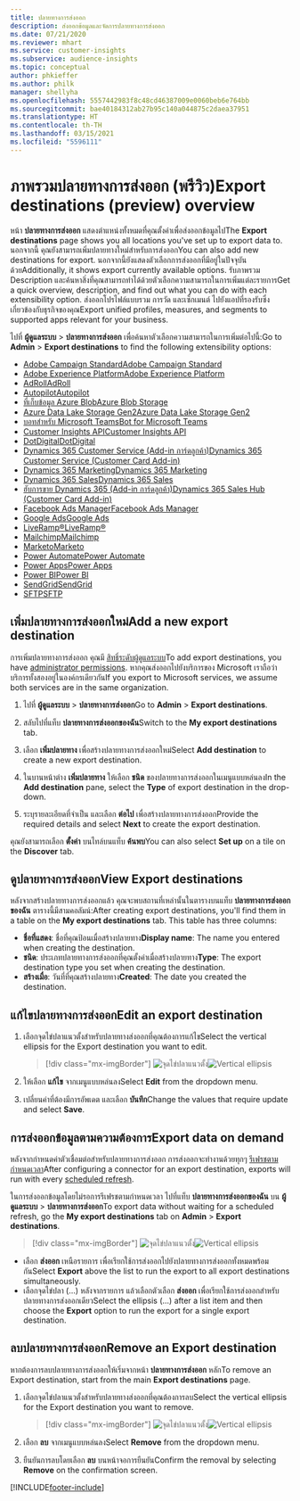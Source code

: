 ```yaml
---
title: ปลายทางการส่งออก
description: ส่งออกข้อมูลและจัดการปลายทางการส่งออก
ms.date: 07/21/2020
ms.reviewer: mhart
ms.service: customer-insights
ms.subservice: audience-insights
ms.topic: conceptual
author: phkieffer
ms.author: philk
manager: shellyha
ms.openlocfilehash: 5557442983f8c48cd46387009e0060beb6e764bb
ms.sourcegitcommit: bae40184312ab27b95c140a044875c2daea37951
ms.translationtype: HT
ms.contentlocale: th-TH
ms.lasthandoff: 03/15/2021
ms.locfileid: "5596111"
---
```

# <a name="export-destinations-preview-overview"></a><span data-ttu-id="352eb-103">ภาพรวมปลายทางการส่งออก (พรีวิว)</span><span class="sxs-lookup"><span data-stu-id="352eb-103">Export destinations (preview) overview</span></span>

<span data-ttu-id="352eb-104">หน้า **ปลายทางการส่งออก** แสดงตำแหน่งทั้งหมดที่คุณตั้งค่าเพื่อส่งออกข้อมูลไป</span><span class="sxs-lookup"><span data-stu-id="352eb-104">The **Export destinations** page shows you all locations you've set up to export data to.</span></span> <span data-ttu-id="352eb-105">นอกจากนี้ คุณยังสามารถเพิ่มปลายทางใหม่สำหรับการส่งออก</span><span class="sxs-lookup"><span data-stu-id="352eb-105">You can also add new destinations for export.</span></span> <span data-ttu-id="352eb-106">นอกจากนี้ยังแสดงตัวเลือกการส่งออกที่มีอยู่ในปัจจุบันด้วย</span><span class="sxs-lookup"><span data-stu-id="352eb-106">Additionally, it shows export currently available options.</span></span> <span data-ttu-id="352eb-107">รับภาพรวม Description และค้นหาสิ่งที่คุณสามารถทำได้ด้วยตัวเลือกความสามารถในการเพิ่มแต่ละรายการ</span><span class="sxs-lookup"><span data-stu-id="352eb-107">Get a quick overview, description, and find out what you can do with each extensibility option.</span></span> <span data-ttu-id="352eb-108">ส่งออกโปรไฟล์แบบรวม การวัด และเซ็กเมนต์ ไปยังแอปที่รองรับซึ่งเกี่ยวข้องกับธุรกิจของคุณ</span><span class="sxs-lookup"><span data-stu-id="352eb-108">Export unified profiles, measures, and segments to supported apps relevant for your business.</span></span>

<span data-ttu-id="352eb-109">ไปที่ **ผู้ดูแลระบบ** > **ปลายทางการส่งออก** เพื่อค้นหาตัวเลือกความสามารถในการเพิ่มต่อไปนี้:</span><span class="sxs-lookup"><span data-stu-id="352eb-109">Go to **Admin** > **Export destinations** to find the following extensibility options:</span></span>

- [<span data-ttu-id="352eb-110">Adobe Campaign Standard</span><span class="sxs-lookup"><span data-stu-id="352eb-110">Adobe Campaign Standard</span></span>](export-adobe-campaign-standard.md)
- [<span data-ttu-id="352eb-111">Adobe Experience Platform</span><span class="sxs-lookup"><span data-stu-id="352eb-111">Adobe Experience Platform</span></span>](export-adobe-experience-platform.md)
- [<span data-ttu-id="352eb-112">AdRoll</span><span class="sxs-lookup"><span data-stu-id="352eb-112">AdRoll</span></span>](export-adroll.md)
- [<span data-ttu-id="352eb-113">Autopilot</span><span class="sxs-lookup"><span data-stu-id="352eb-113">Autopilot</span></span>](export-autopilot.md)
- [<span data-ttu-id="352eb-114">ที่เก็บข้อมูล Azure Blob</span><span class="sxs-lookup"><span data-stu-id="352eb-114">Azure Blob Storage</span></span>](export-azure-blob-storage.md)
- [<span data-ttu-id="352eb-115">Azure Data Lake Storage Gen2</span><span class="sxs-lookup"><span data-stu-id="352eb-115">Azure Data Lake Storage Gen2</span></span>](export-azure-data-lake-storage-gen2.md)
- [<span data-ttu-id="352eb-116">บอทสำหรับ Microsoft Teams</span><span class="sxs-lookup"><span data-stu-id="352eb-116">Bot for Microsoft Teams</span></span>](export-teams-bot.md)
- [<span data-ttu-id="352eb-117">Customer Insights API</span><span class="sxs-lookup"><span data-stu-id="352eb-117">Customer Insights API</span></span>](apis.md)
- [<span data-ttu-id="352eb-118">DotDigital</span><span class="sxs-lookup"><span data-stu-id="352eb-118">DotDigital</span></span>](export-dotdigital.md)
- [<span data-ttu-id="352eb-119">Dynamics 365 Customer Service (Add-in การ์ดลูกค้า)</span><span class="sxs-lookup"><span data-stu-id="352eb-119">Dynamics 365 Customer Service (Customer Card Add-in)</span></span>](customer-card-add-in.md)
- [<span data-ttu-id="352eb-120">Dynamics 365 Marketing</span><span class="sxs-lookup"><span data-stu-id="352eb-120">Dynamics 365 Marketing</span></span>](export-dynamics365-marketing.md)
- [<span data-ttu-id="352eb-121">Dynamics 365 Sales</span><span class="sxs-lookup"><span data-stu-id="352eb-121">Dynamics 365 Sales</span></span>](export-dynamics365-sales.md)
- [<span data-ttu-id="352eb-122">ฮับการขาย Dynamics 365 (Add-in การ์ดลูกค้า)</span><span class="sxs-lookup"><span data-stu-id="352eb-122">Dynamics 365 Sales Hub (Customer Card Add-in)</span></span>](customer-card-add-in.md)
- [<span data-ttu-id="352eb-123">Facebook Ads Manager</span><span class="sxs-lookup"><span data-stu-id="352eb-123">Facebook Ads Manager</span></span>](export-facebook.md)
- [<span data-ttu-id="352eb-124">Google Ads</span><span class="sxs-lookup"><span data-stu-id="352eb-124">Google Ads</span></span>](export-google-ads.md)
- [<span data-ttu-id="352eb-125">LiveRamp&reg;</span><span class="sxs-lookup"><span data-stu-id="352eb-125">LiveRamp&reg;</span></span>](export-liveramp.md)
- [<span data-ttu-id="352eb-126">Mailchimp</span><span class="sxs-lookup"><span data-stu-id="352eb-126">Mailchimp</span></span>](export-mailchimp.md)
- [<span data-ttu-id="352eb-127">Marketo</span><span class="sxs-lookup"><span data-stu-id="352eb-127">Marketo</span></span>](export-marketo.md)
- [<span data-ttu-id="352eb-128">Power Automate</span><span class="sxs-lookup"><span data-stu-id="352eb-128">Power Automate</span></span>](export-power-automate.md)
- [<span data-ttu-id="352eb-129">Power Apps</span><span class="sxs-lookup"><span data-stu-id="352eb-129">Power Apps</span></span>](export-power-apps.md)
- [<span data-ttu-id="352eb-130">Power BI</span><span class="sxs-lookup"><span data-stu-id="352eb-130">Power BI</span></span>](export-power-bi.md)
- [<span data-ttu-id="352eb-131">SendGrid</span><span class="sxs-lookup"><span data-stu-id="352eb-131">SendGrid</span></span>](export-sendgrid.md)
- [<span data-ttu-id="352eb-132">SFTP</span><span class="sxs-lookup"><span data-stu-id="352eb-132">SFTP</span></span>](export-sftp.md)

## <a name="add-a-new-export-destination"></a><span data-ttu-id="352eb-133">เพิ่มปลายทางการส่งออกใหม่</span><span class="sxs-lookup"><span data-stu-id="352eb-133">Add a new export destination</span></span>

<span data-ttu-id="352eb-134">การเพิ่มปลายทางการส่งออก คุณมี [สิทธิ์ระดับผู้ดูแลระบบ](permissions.md)</span><span class="sxs-lookup"><span data-stu-id="352eb-134">To add export destinations, you have [administrator permissions](permissions.md).</span></span> <span data-ttu-id="352eb-135">หากคุณส่งออกไปยังบริการของ Microsoft เราถือว่าบริการทั้งสองอยู่ในองค์กรเดียวกัน</span><span class="sxs-lookup"><span data-stu-id="352eb-135">If you export to Microsoft services, we assume both services are in the same organization.</span></span>

1. <span data-ttu-id="352eb-136">ไปที่ **ผู้ดูแลระบบ** > **ปลายทางการส่งออก**</span><span class="sxs-lookup"><span data-stu-id="352eb-136">Go to **Admin** > **Export destinations**.</span></span>

1. <span data-ttu-id="352eb-137">สลับไปที่แท็บ **ปลายทางการส่งออกของฉัน**</span><span class="sxs-lookup"><span data-stu-id="352eb-137">Switch to the **My export destinations** tab.</span></span>

1. <span data-ttu-id="352eb-138">เลือก **เพิ่มปลายทาง** เพื่อสร้างปลายทางการส่งออกใหม่</span><span class="sxs-lookup"><span data-stu-id="352eb-138">Select **Add destination** to create a new export destination.</span></span>

1. <span data-ttu-id="352eb-139">ในบานหน้าต่าง **เพิ่มปลายทาง** ให้เลือก **ชนิด** ของปลายทางการส่งออกในเมนูแบบหล่นลง</span><span class="sxs-lookup"><span data-stu-id="352eb-139">In the **Add destination** pane, select the **Type** of export destination in the drop-down.</span></span>

1. <span data-ttu-id="352eb-140">ระบุรายละเอียดที่จำเป็น และเลือก **ต่อไป** เพื่อสร้างปลายทางการส่งออก</span><span class="sxs-lookup"><span data-stu-id="352eb-140">Provide the required details and select **Next** to create the export destination.</span></span>

<span data-ttu-id="352eb-141">คุณยังสามารถเลือก **ตั้งค่า** บนไทล์บนแท็บ **ค้นพบ**</span><span class="sxs-lookup"><span data-stu-id="352eb-141">You can also select **Set up** on a tile on the **Discover** tab.</span></span>

## <a name="view-export-destinations"></a><span data-ttu-id="352eb-142">ดูปลายทางการส่งออก</span><span class="sxs-lookup"><span data-stu-id="352eb-142">View Export destinations</span></span>

<span data-ttu-id="352eb-143">หลังจากสร้างปลายทางการส่งออกแล้ว คุณจะพบสถานที่เหล่านั้นในตารางบนแท็บ **ปลายทางการส่งออกของฉัน** ตารางนี้มีสามคอลัมน์:</span><span class="sxs-lookup"><span data-stu-id="352eb-143">After creating export destinations, you'll find them in a table on the **My export destinations** tab. This table has three columns:</span></span>

- <span data-ttu-id="352eb-144">**ชื่อที่แสดง**: ชื่อที่คุณป้อนเมื่อสร้างปลายทาง</span><span class="sxs-lookup"><span data-stu-id="352eb-144">**Display name**: The name you entered when creating the destination.</span></span>
- <span data-ttu-id="352eb-145">**ชนิด**: ประเภทปลายทางการส่งออกที่คุณตั้งค่าเมื่อสร้างปลายทาง</span><span class="sxs-lookup"><span data-stu-id="352eb-145">**Type**: The export destination type you set when creating the destination.</span></span>
- <span data-ttu-id="352eb-146">**สร้างเมื่อ**: วันที่ที่คุณสร้างปลายทาง</span><span class="sxs-lookup"><span data-stu-id="352eb-146">**Created**: The date you created the destination.</span></span>

## <a name="edit-an-export-destination"></a><span data-ttu-id="352eb-147">แก้ไขปลายทางการส่งออก</span><span class="sxs-lookup"><span data-stu-id="352eb-147">Edit an export destination</span></span>

1. <span data-ttu-id="352eb-148">เลือกจุดไข่ปลาแนวตั้งสำหรับปลายทางส่งออกที่คุณต้องการแก้ไข</span><span class="sxs-lookup"><span data-stu-id="352eb-148">Select the vertical ellipsis for the Export destination you want to edit.</span></span>

   > [!div class="mx-imgBorder"]
   > <span data-ttu-id="352eb-149">![จุดไข่ปลาแนวตั้ง](media/export-destinations-page-ellipsis.png "จุดไข่ปลาแนวตั้ง")</span><span class="sxs-lookup"><span data-stu-id="352eb-149">![Vertical ellipsis](media/export-destinations-page-ellipsis.png "Vertical ellipsis")</span></span>

1. <span data-ttu-id="352eb-150">ให้เลือก **แก้ไข** จากเมนูแบบหล่นลง</span><span class="sxs-lookup"><span data-stu-id="352eb-150">Select **Edit** from the dropdown menu.</span></span>

1. <span data-ttu-id="352eb-151">เปลี่ยนค่าที่ต้องมีการอัพเดต และเลือก **บันทึก**</span><span class="sxs-lookup"><span data-stu-id="352eb-151">Change the values that require update and select **Save**.</span></span>

## <a name="export-data-on-demand"></a><span data-ttu-id="352eb-152">การส่งออกข้อมูลตามความต้องการ</span><span class="sxs-lookup"><span data-stu-id="352eb-152">Export data on demand</span></span>

<span data-ttu-id="352eb-153">หลังจากกำหนดค่าตัวเชื่อมต่อสำหรับปลายทางการส่งออก การส่งออกจะทำงานด้วยทุกๆ [รีเฟรชตามกำหนดเวลา](system.md#schedule-tab)</span><span class="sxs-lookup"><span data-stu-id="352eb-153">After configuring a connector for an export destination, exports will run with every [scheduled refresh](system.md#schedule-tab).</span></span>

<span data-ttu-id="352eb-154">ในการส่งออกข้อมูลโดยไม่รอการรีเฟรชตามกำหนดเวลา ไปที่แท็บ **ปลายทางการส่งออกของฉัน** บน **ผู้ดูแลระบบ** > **ปลายทางการส่งออก**</span><span class="sxs-lookup"><span data-stu-id="352eb-154">To export data without waiting for a scheduled refresh, go the **My export destinations** tab on **Admin** > **Export destinations**.</span></span>

> [!div class="mx-imgBorder"]
> <span data-ttu-id="352eb-155">![จุดไข่ปลาแนวตั้ง](media/export-destinations-page-ellipsis.png "จุดไข่ปลาแนวตั้ง")</span><span class="sxs-lookup"><span data-stu-id="352eb-155">![Vertical ellipsis](media/export-destinations-page-ellipsis.png "Vertical ellipsis")</span></span>

- <span data-ttu-id="352eb-156">เลือก **ส่งออก** เหนือรายการ เพื่อเรียกใช้การส่งออกไปยังปลายทางการส่งออกทั้งหมดพร้อมกัน</span><span class="sxs-lookup"><span data-stu-id="352eb-156">Select **Export** above the list to run the export to all export destinations simultaneously.</span></span>
- <span data-ttu-id="352eb-157">เลือกจุดไข่ปลา (...) หลังจากรายการ แล้วเลือกตัวเลือก **ส่งออก** เพื่อเรียกใช้การส่งออกสำหรับปลายทางการส่งออกเดียว</span><span class="sxs-lookup"><span data-stu-id="352eb-157">Select the ellipsis (...) after a list item and then choose the **Export** option to run the export for a single export destination.</span></span>

## <a name="remove-an-export-destination"></a><span data-ttu-id="352eb-158">ลบปลายทางการส่งออก</span><span class="sxs-lookup"><span data-stu-id="352eb-158">Remove an Export destination</span></span>

<span data-ttu-id="352eb-159">หากต้องการลบปลายทางการส่งออกให้เริ่มจากหน้า **ปลายทางการส่งออก** หลัก</span><span class="sxs-lookup"><span data-stu-id="352eb-159">To remove an Export destination, start from the main **Export destinations** page.</span></span>

1. <span data-ttu-id="352eb-160">เลือกจุดไข่ปลาแนวตั้งสำหรับปลายทางส่งออกที่คุณต้องการลบ</span><span class="sxs-lookup"><span data-stu-id="352eb-160">Select the vertical ellipsis for the Export destination you want to remove.</span></span>

   > [!div class="mx-imgBorder"]
   > <span data-ttu-id="352eb-161">![จุดไข่ปลาแนวตั้ง](media/export-destinations-page-ellipsis.png "จุดไข่ปลาแนวตั้ง")</span><span class="sxs-lookup"><span data-stu-id="352eb-161">![Vertical ellipsis](media/export-destinations-page-ellipsis.png "Vertical ellipsis")</span></span>

2. <span data-ttu-id="352eb-162">เลือก **ลบ** จากเมนูแบบหล่นลง</span><span class="sxs-lookup"><span data-stu-id="352eb-162">Select **Remove** from the dropdown menu.</span></span>

3. <span data-ttu-id="352eb-163">ยืนยันการลบโดยเลือก **ลบ** บนหน้าจอการยืนยัน</span><span class="sxs-lookup"><span data-stu-id="352eb-163">Confirm the removal by selecting **Remove** on the confirmation screen.</span></span>


[!INCLUDE[footer-include](../includes/footer-banner.md)]